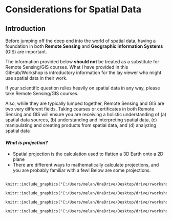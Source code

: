 # Considerations for Spatial Data 
## Introduction
Before jumping off the deep end into the world of spatial data, having a foundation in both **Remote Sensing** and **Geographic Information Systems** (GIS) are important.

The information provided below **should not** be treated as a substitute for Remote Sensing/GIS courses. What I have provided in this GitHub/Workshop is introductory information for the lay viewer who might use spatial data in their work.

If your scientific question relies heavily on spatial data in any way, please take Remote Sensing/GIS courses. 

Also, while they are typically lumped together, Remote Sensing and GIS are two very different fields. Taking courses or certificates in both Remote Sensing and GIS will ensure you are receiving a holistic understanding of (a) spatial data sources, (b) understanding and interpreting spatial data, (c) manipulating and creating products from spatial data, and (d) analyzing spatial data

#### *What is projection?*
* Spatial projection is the calculation used to flatten a 3D Earth onto a 2D plane
* There are different ways to mathematically calculate projections, and you are probably familiar with a few! Below are some projections.

```{r out.width="25%", echo=F, message=F, warnings=F, fig.show="hold"}

knitr::include_graphics("C:/Users/melan/OneDrive/Desktop/drive/rworkshop_mlt/images/Lambert_conformal_conic_projection_SW.jpg")

knitr::include_graphics("C:/Users/melan/OneDrive/Desktop/drive/rworkshop_mlt/images/Albers_projection_SW.jpg")

knitr::include_graphics("C:/Users/melan/OneDrive/Desktop/drive/rworkshop_mlt/images/Wagner_VI_projection_SW.jpg")

knitr::include_graphics("C:/Users/melan/OneDrive/Desktop/drive/rworkshop_mlt/images/Web_maps_Mercator_projection_SW.jpg")

```
